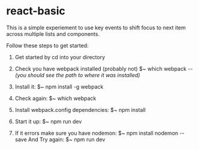 # react-basic

This is a simple experiement to use key events to shift focus to next item across multiple lists and components.

Follow these steps to get started:
1. Get started by cd into your <project name> directory

2. Check you have webpack installed (probably not)
$~ which webpack *-- (you should see the path to where it was installed)*

3. Install it:
$~  npm install -g webpack 

4. Check again:
$~ which webpack 

5. Install webpack.config dependencies:
$~  npm install 

6. Start it up:
$~  npm run dev 

7. If it errors make sure you have nodemon:
$~ npm install nodemon --save 
And Try again:
$~  npm run dev 
